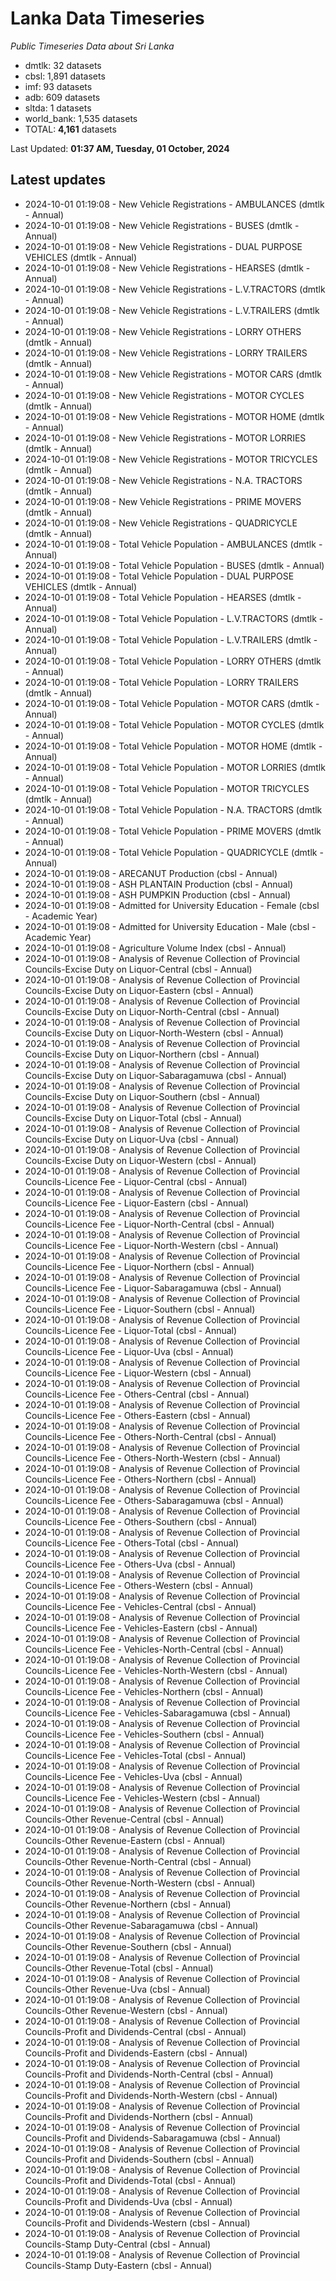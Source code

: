 # Lanka Data Timeseries
*Public Timeseries Data about Sri Lanka*

* dmtlk: 32 datasets
* cbsl: 1,891 datasets
* imf: 93 datasets
* adb: 609 datasets
* sltda: 1 datasets
* world_bank: 1,535 datasets
* TOTAL: **4,161** datasets

Last Updated: **01:37 AM, Tuesday, 01 October, 2024**

## Latest updates

* 2024-10-01 01:19:08 - New Vehicle Registrations - AMBULANCES (dmtlk - Annual)
* 2024-10-01 01:19:08 - New Vehicle Registrations - BUSES (dmtlk - Annual)
* 2024-10-01 01:19:08 - New Vehicle Registrations - DUAL PURPOSE VEHICLES (dmtlk - Annual)
* 2024-10-01 01:19:08 - New Vehicle Registrations - HEARSES (dmtlk - Annual)
* 2024-10-01 01:19:08 - New Vehicle Registrations - L.V.TRACTORS (dmtlk - Annual)
* 2024-10-01 01:19:08 - New Vehicle Registrations - L.V.TRAILERS (dmtlk - Annual)
* 2024-10-01 01:19:08 - New Vehicle Registrations - LORRY OTHERS (dmtlk - Annual)
* 2024-10-01 01:19:08 - New Vehicle Registrations - LORRY TRAILERS (dmtlk - Annual)
* 2024-10-01 01:19:08 - New Vehicle Registrations - MOTOR CARS (dmtlk - Annual)
* 2024-10-01 01:19:08 - New Vehicle Registrations - MOTOR CYCLES (dmtlk - Annual)
* 2024-10-01 01:19:08 - New Vehicle Registrations - MOTOR HOME (dmtlk - Annual)
* 2024-10-01 01:19:08 - New Vehicle Registrations - MOTOR LORRIES (dmtlk - Annual)
* 2024-10-01 01:19:08 - New Vehicle Registrations - MOTOR TRICYCLES (dmtlk - Annual)
* 2024-10-01 01:19:08 - New Vehicle Registrations - N.A. TRACTORS (dmtlk - Annual)
* 2024-10-01 01:19:08 - New Vehicle Registrations - PRIME MOVERS (dmtlk - Annual)
* 2024-10-01 01:19:08 - New Vehicle Registrations - QUADRICYCLE (dmtlk - Annual)
* 2024-10-01 01:19:08 - Total Vehicle Population - AMBULANCES (dmtlk - Annual)
* 2024-10-01 01:19:08 - Total Vehicle Population - BUSES (dmtlk - Annual)
* 2024-10-01 01:19:08 - Total Vehicle Population - DUAL PURPOSE VEHICLES (dmtlk - Annual)
* 2024-10-01 01:19:08 - Total Vehicle Population - HEARSES (dmtlk - Annual)
* 2024-10-01 01:19:08 - Total Vehicle Population - L.V.TRACTORS (dmtlk - Annual)
* 2024-10-01 01:19:08 - Total Vehicle Population - L.V.TRAILERS (dmtlk - Annual)
* 2024-10-01 01:19:08 - Total Vehicle Population - LORRY OTHERS (dmtlk - Annual)
* 2024-10-01 01:19:08 - Total Vehicle Population - LORRY TRAILERS (dmtlk - Annual)
* 2024-10-01 01:19:08 - Total Vehicle Population - MOTOR CARS (dmtlk - Annual)
* 2024-10-01 01:19:08 - Total Vehicle Population - MOTOR CYCLES (dmtlk - Annual)
* 2024-10-01 01:19:08 - Total Vehicle Population - MOTOR HOME (dmtlk - Annual)
* 2024-10-01 01:19:08 - Total Vehicle Population - MOTOR LORRIES (dmtlk - Annual)
* 2024-10-01 01:19:08 - Total Vehicle Population - MOTOR TRICYCLES (dmtlk - Annual)
* 2024-10-01 01:19:08 - Total Vehicle Population - N.A. TRACTORS (dmtlk - Annual)
* 2024-10-01 01:19:08 - Total Vehicle Population - PRIME MOVERS (dmtlk - Annual)
* 2024-10-01 01:19:08 - Total Vehicle Population - QUADRICYCLE (dmtlk - Annual)
* 2024-10-01 01:19:08 - ARECANUT Production (cbsl - Annual)
* 2024-10-01 01:19:08 - ASH PLANTAIN Production (cbsl - Annual)
* 2024-10-01 01:19:08 - ASH PUMPKIN Production (cbsl - Annual)
* 2024-10-01 01:19:08 - Admitted for University Education - Female (cbsl - Academic Year)
* 2024-10-01 01:19:08 - Admitted for University Education - Male (cbsl - Academic Year)
* 2024-10-01 01:19:08 - Agriculture Volume Index (cbsl - Annual)
* 2024-10-01 01:19:08 - Analysis of Revenue Collection of Provincial Councils-Excise Duty on Liquor-Central (cbsl - Annual)
* 2024-10-01 01:19:08 - Analysis of Revenue Collection of Provincial Councils-Excise Duty on Liquor-Eastern (cbsl - Annual)
* 2024-10-01 01:19:08 - Analysis of Revenue Collection of Provincial Councils-Excise Duty on Liquor-North-Central (cbsl - Annual)
* 2024-10-01 01:19:08 - Analysis of Revenue Collection of Provincial Councils-Excise Duty on Liquor-North-Western (cbsl - Annual)
* 2024-10-01 01:19:08 - Analysis of Revenue Collection of Provincial Councils-Excise Duty on Liquor-Northern (cbsl - Annual)
* 2024-10-01 01:19:08 - Analysis of Revenue Collection of Provincial Councils-Excise Duty on Liquor-Sabaragamuwa (cbsl - Annual)
* 2024-10-01 01:19:08 - Analysis of Revenue Collection of Provincial Councils-Excise Duty on Liquor-Southern (cbsl - Annual)
* 2024-10-01 01:19:08 - Analysis of Revenue Collection of Provincial Councils-Excise Duty on Liquor-Total (cbsl - Annual)
* 2024-10-01 01:19:08 - Analysis of Revenue Collection of Provincial Councils-Excise Duty on Liquor-Uva (cbsl - Annual)
* 2024-10-01 01:19:08 - Analysis of Revenue Collection of Provincial Councils-Excise Duty on Liquor-Western (cbsl - Annual)
* 2024-10-01 01:19:08 - Analysis of Revenue Collection of Provincial Councils-Licence Fee - Liquor-Central (cbsl - Annual)
* 2024-10-01 01:19:08 - Analysis of Revenue Collection of Provincial Councils-Licence Fee - Liquor-Eastern (cbsl - Annual)
* 2024-10-01 01:19:08 - Analysis of Revenue Collection of Provincial Councils-Licence Fee - Liquor-North-Central (cbsl - Annual)
* 2024-10-01 01:19:08 - Analysis of Revenue Collection of Provincial Councils-Licence Fee - Liquor-North-Western (cbsl - Annual)
* 2024-10-01 01:19:08 - Analysis of Revenue Collection of Provincial Councils-Licence Fee - Liquor-Northern (cbsl - Annual)
* 2024-10-01 01:19:08 - Analysis of Revenue Collection of Provincial Councils-Licence Fee - Liquor-Sabaragamuwa (cbsl - Annual)
* 2024-10-01 01:19:08 - Analysis of Revenue Collection of Provincial Councils-Licence Fee - Liquor-Southern (cbsl - Annual)
* 2024-10-01 01:19:08 - Analysis of Revenue Collection of Provincial Councils-Licence Fee - Liquor-Total (cbsl - Annual)
* 2024-10-01 01:19:08 - Analysis of Revenue Collection of Provincial Councils-Licence Fee - Liquor-Uva (cbsl - Annual)
* 2024-10-01 01:19:08 - Analysis of Revenue Collection of Provincial Councils-Licence Fee - Liquor-Western (cbsl - Annual)
* 2024-10-01 01:19:08 - Analysis of Revenue Collection of Provincial Councils-Licence Fee - Others-Central (cbsl - Annual)
* 2024-10-01 01:19:08 - Analysis of Revenue Collection of Provincial Councils-Licence Fee - Others-Eastern (cbsl - Annual)
* 2024-10-01 01:19:08 - Analysis of Revenue Collection of Provincial Councils-Licence Fee - Others-North-Central (cbsl - Annual)
* 2024-10-01 01:19:08 - Analysis of Revenue Collection of Provincial Councils-Licence Fee - Others-North-Western (cbsl - Annual)
* 2024-10-01 01:19:08 - Analysis of Revenue Collection of Provincial Councils-Licence Fee - Others-Northern (cbsl - Annual)
* 2024-10-01 01:19:08 - Analysis of Revenue Collection of Provincial Councils-Licence Fee - Others-Sabaragamuwa (cbsl - Annual)
* 2024-10-01 01:19:08 - Analysis of Revenue Collection of Provincial Councils-Licence Fee - Others-Southern (cbsl - Annual)
* 2024-10-01 01:19:08 - Analysis of Revenue Collection of Provincial Councils-Licence Fee - Others-Total (cbsl - Annual)
* 2024-10-01 01:19:08 - Analysis of Revenue Collection of Provincial Councils-Licence Fee - Others-Uva (cbsl - Annual)
* 2024-10-01 01:19:08 - Analysis of Revenue Collection of Provincial Councils-Licence Fee - Others-Western (cbsl - Annual)
* 2024-10-01 01:19:08 - Analysis of Revenue Collection of Provincial Councils-Licence Fee - Vehicles-Central (cbsl - Annual)
* 2024-10-01 01:19:08 - Analysis of Revenue Collection of Provincial Councils-Licence Fee - Vehicles-Eastern (cbsl - Annual)
* 2024-10-01 01:19:08 - Analysis of Revenue Collection of Provincial Councils-Licence Fee - Vehicles-North-Central (cbsl - Annual)
* 2024-10-01 01:19:08 - Analysis of Revenue Collection of Provincial Councils-Licence Fee - Vehicles-North-Western (cbsl - Annual)
* 2024-10-01 01:19:08 - Analysis of Revenue Collection of Provincial Councils-Licence Fee - Vehicles-Northern (cbsl - Annual)
* 2024-10-01 01:19:08 - Analysis of Revenue Collection of Provincial Councils-Licence Fee - Vehicles-Sabaragamuwa (cbsl - Annual)
* 2024-10-01 01:19:08 - Analysis of Revenue Collection of Provincial Councils-Licence Fee - Vehicles-Southern (cbsl - Annual)
* 2024-10-01 01:19:08 - Analysis of Revenue Collection of Provincial Councils-Licence Fee - Vehicles-Total (cbsl - Annual)
* 2024-10-01 01:19:08 - Analysis of Revenue Collection of Provincial Councils-Licence Fee - Vehicles-Uva (cbsl - Annual)
* 2024-10-01 01:19:08 - Analysis of Revenue Collection of Provincial Councils-Licence Fee - Vehicles-Western (cbsl - Annual)
* 2024-10-01 01:19:08 - Analysis of Revenue Collection of Provincial Councils-Other Revenue-Central (cbsl - Annual)
* 2024-10-01 01:19:08 - Analysis of Revenue Collection of Provincial Councils-Other Revenue-Eastern (cbsl - Annual)
* 2024-10-01 01:19:08 - Analysis of Revenue Collection of Provincial Councils-Other Revenue-North-Central (cbsl - Annual)
* 2024-10-01 01:19:08 - Analysis of Revenue Collection of Provincial Councils-Other Revenue-North-Western (cbsl - Annual)
* 2024-10-01 01:19:08 - Analysis of Revenue Collection of Provincial Councils-Other Revenue-Northern (cbsl - Annual)
* 2024-10-01 01:19:08 - Analysis of Revenue Collection of Provincial Councils-Other Revenue-Sabaragamuwa (cbsl - Annual)
* 2024-10-01 01:19:08 - Analysis of Revenue Collection of Provincial Councils-Other Revenue-Southern (cbsl - Annual)
* 2024-10-01 01:19:08 - Analysis of Revenue Collection of Provincial Councils-Other Revenue-Total (cbsl - Annual)
* 2024-10-01 01:19:08 - Analysis of Revenue Collection of Provincial Councils-Other Revenue-Uva (cbsl - Annual)
* 2024-10-01 01:19:08 - Analysis of Revenue Collection of Provincial Councils-Other Revenue-Western (cbsl - Annual)
* 2024-10-01 01:19:08 - Analysis of Revenue Collection of Provincial Councils-Profit and Dividends-Central (cbsl - Annual)
* 2024-10-01 01:19:08 - Analysis of Revenue Collection of Provincial Councils-Profit and Dividends-Eastern (cbsl - Annual)
* 2024-10-01 01:19:08 - Analysis of Revenue Collection of Provincial Councils-Profit and Dividends-North-Central (cbsl - Annual)
* 2024-10-01 01:19:08 - Analysis of Revenue Collection of Provincial Councils-Profit and Dividends-North-Western (cbsl - Annual)
* 2024-10-01 01:19:08 - Analysis of Revenue Collection of Provincial Councils-Profit and Dividends-Northern (cbsl - Annual)
* 2024-10-01 01:19:08 - Analysis of Revenue Collection of Provincial Councils-Profit and Dividends-Sabaragamuwa (cbsl - Annual)
* 2024-10-01 01:19:08 - Analysis of Revenue Collection of Provincial Councils-Profit and Dividends-Southern (cbsl - Annual)
* 2024-10-01 01:19:08 - Analysis of Revenue Collection of Provincial Councils-Profit and Dividends-Total (cbsl - Annual)
* 2024-10-01 01:19:08 - Analysis of Revenue Collection of Provincial Councils-Profit and Dividends-Uva (cbsl - Annual)
* 2024-10-01 01:19:08 - Analysis of Revenue Collection of Provincial Councils-Profit and Dividends-Western (cbsl - Annual)
* 2024-10-01 01:19:08 - Analysis of Revenue Collection of Provincial Councils-Stamp Duty-Central (cbsl - Annual)
* 2024-10-01 01:19:08 - Analysis of Revenue Collection of Provincial Councils-Stamp Duty-Eastern (cbsl - Annual)